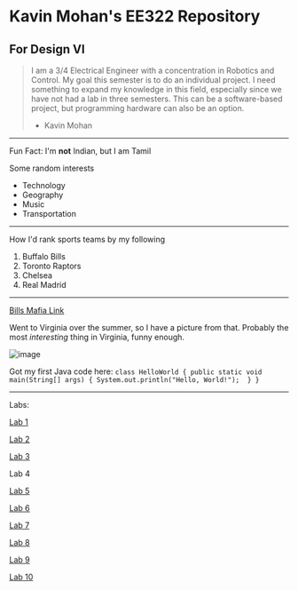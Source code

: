 # Kavin Mohan's EE322 Repository
## For Design VI
> I am a 3/4 Electrical Engineer with a concentration in Robotics and Control.  My goal this semester is to do an individual project.  I need something to expand my knowledge in this field, especially since we have not had a lab in three semesters.  This can be a software-based project, but programming hardware can also be an option.
>  - Kavin Mohan
---
Fun Fact: I'm __not__ Indian, but I am Tamil

Some random interests
- Technology
- Geography
- Music
- Transportation
---
How I'd rank sports teams by my following
1. Buffalo Bills
2. Toronto Raptors
3. Chelsea
4. Real Madrid
---
[Bills Mafia Link](https://nypost.com/2024/01/21/sports/fan-catches-fire-tailgating-with-bills-mafia-before-chiefs-game/)

Went to Virginia over the summer, so I have a picture from that.  Probably the most _interesting_ thing in Virginia, funny enough.

![image](https://github.com/BlazedFir511/EE322/assets/65604948/dc9e8cae-dd03-4cfc-9cb3-fe77003da72a)

Got my first Java code here:
`class HelloWorld {
    public static void main(String[] args) {
        System.out.println("Hello, World!"); 
    }
}`

---

Labs:

[Lab 1](https://github.com/BlazedFir511/EE322/tree/cd9216900c6aea06e80504c4df7dbd3d4e13ff7e/lab1)

[Lab 2](https://github.com/BlazedFir511/EE322/tree/cd9216900c6aea06e80504c4df7dbd3d4e13ff7e/lab2)

[Lab 3](https://github.com/BlazedFir511/EE322/tree/cd9216900c6aea06e80504c4df7dbd3d4e13ff7e/lab3)

Lab 4

[Lab 5](https://github.com/BlazedFir511/EE322/tree/cd9216900c6aea06e80504c4df7dbd3d4e13ff7e/lab5)

[Lab 6](https://github.com/BlazedFir511/EE322/tree/cd9216900c6aea06e80504c4df7dbd3d4e13ff7e/lab6)

[Lab 7](https://github.com/BlazedFir511/EE322/tree/cd9216900c6aea06e80504c4df7dbd3d4e13ff7e/lab7)

[Lab 8](https://github.com/BlazedFir511/EE322/tree/cd9216900c6aea06e80504c4df7dbd3d4e13ff7e/lab8)

[Lab 9](https://github.com/BlazedFir511/EE322/tree/cd9216900c6aea06e80504c4df7dbd3d4e13ff7e/lab9)

[Lab 10](https://github.com/BlazedFir511/EE322/tree/cd9216900c6aea06e80504c4df7dbd3d4e13ff7e/lab10)




